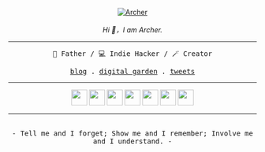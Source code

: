 <p align="center">
  <a href="https://bento.me/archer"><img src="https://xiaoa.name/assets/images/archer-github-profile.svg" alt="Archer" /></a>
  <br />
  <br />
  <em align="center">
    Hi 👋，I am Archer.
  </em>
</p>

---

<p align="center">
  <samp>
    👨 Father / 💻 Indie Hacker / 🪄 Creator
  </samp>
</p>

<p align="center">
  <samp>
    <a href="https://xiaoa.name">blog</a> .
    <a href="https://www.yuque.com/chiyu-heb0t">digital garden</a> .
    <a href="https://twitter.com/qddegtya">tweets</a>
  </samp>
</p>

---

<p align="center">
  <img width="32" height="32" src="https://xiaoa.name/assets/tech-stack/javascript.jpeg" />
  <img width="32" height="32" src="https://xiaoa.name/assets/tech-stack/ts.jpg" />
  <img width="32" height="32" src="https://xiaoa.name/assets/tech-stack/node.png" />
  <img width="32" height="32" src="https://xiaoa.name/assets/tech-stack/react.png" />
  <img width="32" height="32" src="https://xiaoa.name/assets/tech-stack/vue.png" />
  <img width="32" height="32" src="https://xiaoa.name/assets/tech-stack/python.png" />
  <img width="32" height="32" src="https://xiaoa.name/assets/tech-stack/rust.png" />
</p>

---

<p align="center">
  <br />
  <samp>
    - Tell me and I forget; Show me and I remember; Involve me and I understand. -
  </samp>
  <br />
  <br />
</p>
